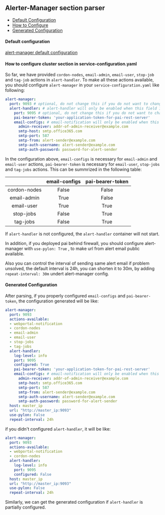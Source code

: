## Alerter-Manager section parser

* [Default Configuration](#D_Config)
* [How to Configure](#HT_Config)
* [Generated Configuration](#G_Config)

#### Default configuration <a name="D_Config"></a>

[alert-manager default configuration](alert-manager.yaml)

#### How to configure cluster section in service-configuration.yaml <a name="HT_Config"></a>

So far, we have provided `cordon-nodes`, `email-admin`, `email-user`, `stop-job` and `tag-job` actions in `alert-handler`.
To make all these actions available, 
you should configure `alert-manager` in your `service-configuration.yaml` like following:

``` yaml
alert-manager:
  port: 9093 # optional, do not change this if you do not want to change the port alert-manager is listening on
  alert-handler: # alert-handler will only be enabled when this field is not empty
    port: 9095 # optional, do not change this if you do not want to change the port alert-handler is listening on
    pai-bearer-token: 'your-application-token-for-pai-rest-server'
    email-configs: # email-notification will only be enabled when this field is not empty
      admin-receiver: addr-of-admin-receiver@example.com
      smtp-host: smtp.office365.com
      smtp-port: 587
      smtp-from: alert-sender@example.com
      smtp-auth-username: alert-sender@example.com
      smtp-auth-password: password-for-alert-sender
```

In the configuration above, `email-configs` is necessary for `email-admin` and `email-user` actions,
`pai-bearer-token` is necessary for `email-user`, `stop-jobs` and `tag-jobs` actions.
This can be summrized in the following table:

|              | email-configs | pai-bearer-token |
| :-----------:| :-----------: | :--------------: |
| cordon-nodes | False         | False            |
| email-admin  | True          | False            |
| email-user   | True          | True             |
| stop-jobs    | False         | True             |
| tag-jobs     | False         | True             |

If `alert-handler` is not configured, the `alert-handler` container will not start.

In addition, if you deployed pai behind firewall, you should configure alert-manager with `use-pylon: True` , to make url from alert email public available.

Also you can control the interval of sending same alert email if problem unsolved, the default interval is 24h, you can shorten it to 30m, by adding `repeat-interval: 30m` undert alert-manager config.

#### Generated Configuration <a name="G_Config"></a>

After parsing, if you properly configured `email-configs` and `pai-bearer-token`, the configuration generated will be like:

``` yaml
alert-manager: 
  port: 9093
  actions-available:
  - webportal-notification
  - cordon-nodes
  - email-admin
  - email-user
  - stop-jobs
  - tag-jobs
  alert-handler:
    log-level: info
    port: 9095
    configured: True
    pai-bearer-token: 'your-application-token-for-pai-rest-server'
    email-configs: # email-notification will only be enabled when this field is not empty
      admin-receiver: addr-of-admin-receiver@example.com
      smtp-host: smtp.office365.com
      smtp-port: 587
      smtp-from: alert-sender@example.com
      smtp-auth-username: alert-sender@example.com
      smtp-auth-password: password-for-alert-sender
  host: master_ip
  url: "http://master_ip:9093"
  use-pylon: False
  repeat-interval: 24h
```

if you didn't configured `alert-handler`, it will be like:

``` yaml
alert-manager:
  port: 9093
  actions-available:
  - webportal-notification
  - cordon-nodes
  alert-handler:
    log-level: info
    port: 9095
    configured: False
  host: master_ip
  url: "http://master_ip:9093"
  use-pylon: False
  repeat-interval: 24h
```

Similarly, we can get the generated configuration if `alert-handler` is partially configured.
